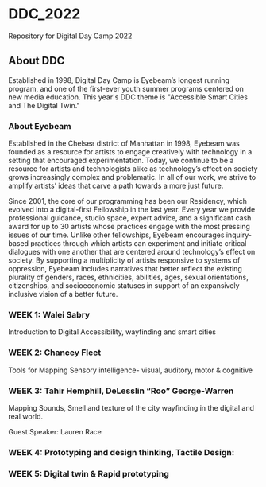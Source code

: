 # DDC_2022
Repository for Digital Day Camp 2022
## About DDC
Established in 1998, Digital Day Camp is Eyebeam’s longest running program, and one of the first-ever youth summer programs centered on new media education. This year's DDC theme is "Accessible Smart Cities and The Digital Twin."
### About Eyebeam 	

Established in the Chelsea district of Manhattan in 1998, Eyebeam was founded as a resource for artists to engage creatively with technology in a setting that encouraged experimentation. Today, we continue to be a resource for artists and technologists alike as technology’s effect on society grows increasingly complex and problematic. In all of our work, we strive to amplify artists’ ideas that carve a path towards a more just future.

Since 2001, the core of our programming has been our Residency, which evolved into a digital-first Fellowship in the last year. Every year we provide professional guidance, studio space, expert advice, and a significant cash award for up to 30 artists whose practices engage with the most pressing issues of our time. Unlike other fellowships, Eyebeam encourages inquiry-based practices through which artists can experiment and initiate critical dialogues with one another that are centered around technology’s effect on society. By supporting a multiplicity of artists responsive to systems of oppression, Eyebeam includes narratives that better reflect the existing plurality of genders, races, ethnicities, abilities, ages, sexual orientations, citizenships, and socioeconomic statuses in support of an expansively inclusive vision of a better future.
### WEEK 1: Walei Sabry
 Introduction to Digital Accessibility, wayfinding and smart cities
 ### WEEK 2: Chancey Fleet
 Tools for Mapping Sensory intelligence- visual, auditory, motor & cognitive
 ### WEEK 3: Tahir Hemphill, DeLesslin “Roo” George-Warren
  Mapping Sounds, Smell and texture of the city wayfinding in the digital and real world.
  
  Guest Speaker: Lauren Race
  ### WEEK 4: Prototyping and design thinking, Tactile Design:
  ### WEEK 5: Digital twin & Rapid prototyping
